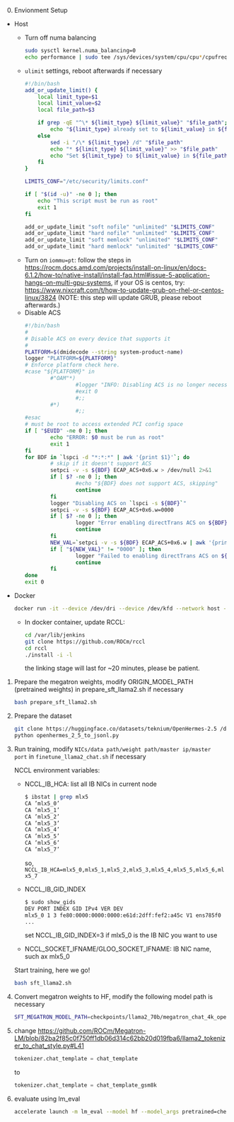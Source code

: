 0. Envionment Setup
- Host

    - Turn off numa balancing
        ```bash
        sudo sysctl kernel.numa_balancing=0
        echo performance | sudo tee /sys/devices/system/cpu/cpu*/cpufreq/scaling_governor
        ```
    - `ulimit` settings, reboot afterwards if necessary
        ```bash
        #!/bin/bash
        add_or_update_limit() {
            local limit_type=$1
            local limit_value=$2
            local file_path=$3

            if grep -qE "^\* ${limit_type} ${limit_value}" "$file_path"; then
                echo "${limit_type} already set to ${limit_value} in ${file_path}"
            else
                sed -i "/\* ${limit_type} /d" "$file_path"
                echo "* ${limit_type} ${limit_value}" >> "$file_path"
                echo "Set ${limit_type} to ${limit_value} in ${file_path}"
            fi
        }

        LIMITS_CONF="/etc/security/limits.conf"

        if [ "$(id -u)" -ne 0 ]; then
            echo "This script must be run as root"
            exit 1
        fi

        add_or_update_limit "soft nofile" "unlimited" "$LIMITS_CONF"
        add_or_update_limit "hard nofile" "unlimited" "$LIMITS_CONF"
        add_or_update_limit "soft memlock" "unlimited" "$LIMITS_CONF"
        add_or_update_limit "hard memlock" "unlimited" "$LIMITS_CONF"
        ```
    - Turn on `iommu=pt`: follow the steps in https://rocm.docs.amd.com/projects/install-on-linux/en/docs-6.1.2/how-to/native-install/install-faq.html#issue-5-application-hangs-on-multi-gpu-systems, if your OS is centos, try: https://www.nixcraft.com/t/how-to-update-grub-on-rhel-or-centos-linux/3824 (NOTE: this step will update GRUB, please reboot afterwards.)
    - Disable ACS
        ```bash
        #!/bin/bash
        #
        # Disable ACS on every device that supports it
        #
        PLATFORM=$(dmidecode --string system-product-name)
        logger "PLATFORM=${PLATFORM}"
        # Enforce platform check here.
        #case "${PLATFORM}" in
                #"OAM"*)
                        #logger "INFO: Disabling ACS is no longer necessary for ${PLATFORM}"
                        #exit 0
                        #;;
                #*)
                        #;;
        #esac
        # must be root to access extended PCI config space
        if [ "$EUID" -ne 0 ]; then
                echo "ERROR: $0 must be run as root"
                exit 1
        fi
        for BDF in `lspci -d "*:*:*" | awk '{print $1}'`; do
                # skip if it doesn't support ACS
                setpci -v -s ${BDF} ECAP_ACS+0x6.w > /dev/null 2>&1
                if [ $? -ne 0 ]; then
                        #echo "${BDF} does not support ACS, skipping"
                        continue
                fi
                logger "Disabling ACS on `lspci -s ${BDF}`"
                setpci -v -s ${BDF} ECAP_ACS+0x6.w=0000
                if [ $? -ne 0 ]; then
                        logger "Error enabling directTrans ACS on ${BDF}"
                        continue
                fi
                NEW_VAL=`setpci -v -s ${BDF} ECAP_ACS+0x6.w | awk '{print $NF}'`
                if [ "${NEW_VAL}" != "0000" ]; then
                        logger "Failed to enabling directTrans ACS on ${BDF}"
                        continue
                fi
        done
        exit 0
        ```
- Docker 
    ```bash
    docker run -it --device /dev/dri --device /dev/kfd --network host --ipc host --group-add video --cap-add SYS_PTRACE --security-opt seccomp=unconfined --privileged -v  $HOME/.ssh:/root/.ssh  --shm-size 128G --ulimit nofile=-1 --ulimit memlock=-1 --name llama2-70b  rocm/pytorch-private:ll2_7b_train_csrikris_mi308_13909_tuned_0621release
    ```
    
    - In docker container, update RCCL:
        ```bash
        cd /var/lib/jenkins
        git clone https://github.com/ROCm/rccl
        cd rccl
        ./install -i -l
        ```
        the linking stage will last for ~20 minutes, please be patient.

1. Prepare the megatron weights, modify ORIGIN_MODEL_PATH (pretrained weights) in prepare_sft_llama2.sh if necessary 

    ```bash
    bash prepare_sft_llama2.sh
    ```

2. Prepare the dataset

    ```bash
    git clone https://huggingface.co/datasets/teknium/OpenHermes-2.5 /dockerx/OpenHermes-2.5
    python openhermes_2_5_to_jsonl.py
    ```

3. Run training, modify `NICs/data path/weight path/master ip/master port` in `finetune_llama2_chat.sh` if necessary

    NCCL environment variables:
    - NCCL_IB_HCA: list all IB NICs in current node
        ```bash
        $ ibstat | grep mlx5
        CA ’mlx5_0’
        CA ’mlx5_1’
        CA ’mlx5_2’
        CA ’mlx5_3’
        CA ’mlx5_4’
        CA ’mlx5_5’
        CA ’mlx5_6’
        CA ’mlx5_7’
        ```
        so, `NCCL_IB_HCA=mlx5_0,mlx5_1,mlx5_2,mlx5_3,mlx5_4,mlx5_5,mlx5_6,mlx5_7`
    - NCCL_IB_GID_INDEX
        ```bash
        $ sudo show_gids
        DEV PORT INDEX GID IPv4 VER DEV
        mlx5_0 1 3 fe80:0000:0000:0000:e61d:2dff:fef2:a45c V1 ens785f0
        ...
        ```
        set NCCL_IB_GID_INDEX=3 if mlx5_0 is the IB NIC you want to use
    
    - NCCL_SOCKET_IFNAME/GLOO_SOCKET_IFNAME: IB NIC name, such ax mlx5_0

    Start training, here we go!
    ```bash
    bash sft_llama2.sh
    ```

4. Convert megatron weights to HF, modify the following model path is necessary

    ```bash
    SFT_MEGATRON_MODEL_PATH=checkpoints/llama2_70b/megatron_chat_4k_openhermes_2_5_lr1e-5_bs128/iter_0001600/ bash llama2_to_hf.sh
    ```

5. change https://github.com/ROCm/Megatron-LM/blob/82ba2f85c0f750ff1db06d314c62bb20d019fba6/llama2_tokenizer_to_chat_style.py#L41

    ```python
    tokenizer.chat_template = chat_template
    ```

    to

    ```python
    tokenizer.chat_template = chat_template_gsm8k
    ```

6. evaluate using lm_eval

    ```bash
    accelerate launch -m lm_eval --model hf --model_args pretrained=checkpoints/llama2_70b/hf_chat --tasks gsm8k --device cuda --batch_size 8
    ```
